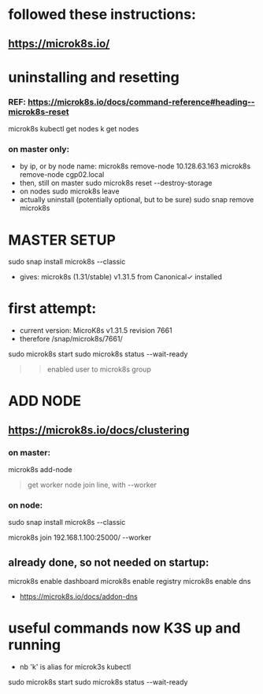 # followed these instructions:
## https://microk8s.io/

# uninstalling and resetting
### REF: https://microk8s.io/docs/command-reference#heading--microk8s-reset

microk8s kubectl get nodes
k get nodes

### on master only:
+ by ip, or by node name:
  microk8s remove-node 10.128.63.163
  microk8s remove-node cgp02.local
+ then, still on master
  sudo microk8s reset --destroy-storage
+ on nodes
  sudo microk8s leave
+ actually uninstall (potentially optional, but to be sure)
  sudo snap remove microk8s


# MASTER SETUP
sudo snap install microk8s --classic
+ gives:
    microk8s (1.31/stable) v1.31.5 from Canonical✓ installed

# first attempt:
+ current version: MicroK8s v1.31.5 revision 7661
+ therefore
/snap/microk8s/7661/

sudo microk8s start
sudo microk8s status --wait-ready


>> enabled user to microk8s group


# ADD NODE
## https://microk8s.io/docs/clustering

### on master:
  microk8s add-node
  > get worker node join line, with --worker


### on node:
sudo snap install microk8s --classic

microk8s join 192.168.1.100:25000/<token> --worker


## already done, so not needed on startup:
microk8s enable dashboard
microk8s enable registry
microk8s enable dns
+ https://microk8s.io/docs/addon-dns

# useful commands now K3S up and running
- nb 'k' is alias for microk3s kubectl



sudo microk8s start
sudo microk8s status --wait-ready
